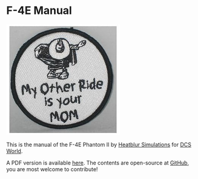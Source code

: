# F-4E Manual

![Spook - My Other Ride Is Your Mom](img/Manual_Cover.jpg)

This is the manual of the F-4E Phantom II by
[Heatblur Simulations](https://store.heatblur.com/) for
[DCS World](https://www.digitalcombatsimulator.com).

A PDF version is available
[here](https://github.com/Heatblur-Simulations/f-4e-manual/releases). The
contents are open-source at
[GitHub](https://github.com/Heatblur-Simulations/f-4e-manual), you are most
welcome to contribute!
